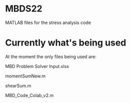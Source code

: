 # MBDS22
MATLAB files for the stress analysis code

# Currently what's being used
At the moment the only files being used are:

MBD Problem Solver Input.xlsx

momentSumNew.m

shearSum.m

MBD_Code_Colab_v2.m
